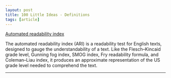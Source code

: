 ```yaml
---
layout: post
title: 100 Little Ideas - Definitions
tags: [article]
---
```


[Automated readability index](https://en.wikipedia.org/wiki/Automated_readability_index)

The automated readability index (ARI) is a readability test for English texts, designed to gauge the understandability of a text. Like the Flesch–Kincaid grade level, Gunning fog index, SMOG index, Fry readability formula, and Coleman–Liau index, it produces an approximate representation of the US grade level needed to comprehend the text.

---
